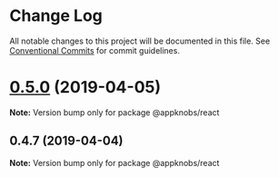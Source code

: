 # Change Log

All notable changes to this project will be documented in this file.
See [Conventional Commits](https://conventionalcommits.org) for commit guidelines.

# [0.5.0](https://github.com/appknobs/appknobs/compare/v0.4.7...v0.5.0) (2019-04-05)

**Note:** Version bump only for package @appknobs/react





## 0.4.7 (2019-04-04)

**Note:** Version bump only for package @appknobs/react

